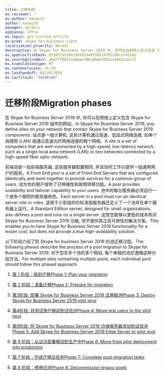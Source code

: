 ```yaml
---
title: 迁移阶段
ms.reviewer: ''
ms.author: kenwith
author: kenwith
manager: serdars
audience: ITPro
ms.topic: get-started-article
ms.prod: skype-for-business-itpro
localization_priority: Normal
description: 在 Skype for Business Server 2019 中, 你可以在网络上定义包含 Skype for Business Server 2019 组件的网站。 站点是一组计算机, 这些计算机通过高速、低延迟网络连接, 如单个局域网 (LAN) 或通过高速光纤网络连接的两个网络。
ms.openlocfilehash: 8f50f25536e330a03440702614f81c09ce74518a
ms.sourcegitcommit: ab47ff88f51a96aaf8bc99a6303e114d41ca5c2f
ms.translationtype: MT
ms.contentlocale: zh-CN
ms.lasthandoff: 05/20/2019
ms.locfileid: "34298160"
---
```

# <a name="migration-phases"></a><span data-ttu-id="63125-104">迁移阶段</span><span class="sxs-lookup"><span data-stu-id="63125-104">Migration phases</span></span>

<span data-ttu-id="63125-105">在 Skype for Business Server 2019 中, 你可以在网络上定义包含 Skype for Business Server 2019 组件的网站。</span><span class="sxs-lookup"><span data-stu-id="63125-105">In Skype for Business Server 2019, you define sites on your network that contain Skype for Business Server 2019 components.</span></span> <span data-ttu-id="63125-106">站点是一组计算机, 这些计算机通过高速、低延迟网络连接, 如单个局域网 (LAN) 或通过高速光纤网络连接的两个网络。</span><span class="sxs-lookup"><span data-stu-id="63125-106">A site is a set of computers that are well-connected by a high-speed, low-latency network, such as a single local area network (LAN) or two networks connected by a high-speed fiber optic network.</span></span> 
  
<span data-ttu-id="63125-107">前端池是一组前端服务器, 这些服务器配置相同, 并且协同工作以提供一组通用用户的服务。</span><span class="sxs-lookup"><span data-stu-id="63125-107">A Front End pool is a set of Front End Servers that are configured identically and work together to provide services for a common group of users.</span></span> <span data-ttu-id="63125-108">池为你的用户提供了可伸缩性和故障转移功能。</span><span class="sxs-lookup"><span data-stu-id="63125-108">A pool provides scalability and failover capability to your users.</span></span> <span data-ttu-id="63125-109">池中的每台服务器必须运行一个或多个相同的服务器角色。</span><span class="sxs-lookup"><span data-stu-id="63125-109">Each server in a pool must run an identical server role or roles.</span></span> <span data-ttu-id="63125-110">适用于小型组织的标准版服务器还定义了一个池并在单个服务器上运行。</span><span class="sxs-lookup"><span data-stu-id="63125-110">A Standard Edition server, designed for small organizations, also defines a pool and runs on a single server.</span></span> <span data-ttu-id="63125-111">这使您能够以更低的成本购买 Skype for Business Server 2019 功能, 但不提供真正高可用性的解决方案。</span><span class="sxs-lookup"><span data-stu-id="63125-111">This enables you to have Skype for Business Server 2019 functionality for a lesser cost, but does not provide a true high-availability solution.</span></span> 
  
<span data-ttu-id="63125-112">以下阶段介绍了到 Skype for business Server 2019 的池迁移过程。</span><span class="sxs-lookup"><span data-stu-id="63125-112">The following phases describe the process of a pool migration to Skype for Business Server 2019.</span></span> <span data-ttu-id="63125-113">对于包含多个池的多个网站, 每个单独的池应遵循这种分段方法。</span><span class="sxs-lookup"><span data-stu-id="63125-113">For multiple sites containing multiple pools, each individual pool should follow this phased approach.</span></span>
  
1. [<span data-ttu-id="63125-114">第 1 阶段：规划迁移</span><span class="sxs-lookup"><span data-stu-id="63125-114">Phase 1: Plan your migration</span></span>](phase-1-plan-your-migration.md)
    
2. [<span data-ttu-id="63125-115">第 2 阶段：准备迁移</span><span class="sxs-lookup"><span data-stu-id="63125-115">Phase 2: Prepare for migration</span></span>](phase-2-prepare-for-migration.md)
    
3. [<span data-ttu-id="63125-116">第3阶段: 部署 Skype for Business Server 2019 试用版池</span><span class="sxs-lookup"><span data-stu-id="63125-116">Phase 3: Deploy Skype for Business Server 2019 pilot pool</span></span>](phase-3-deploy-pilot-pool.md)
    
4. [<span data-ttu-id="63125-117">第4阶段: 将测试用户移动到试验池</span><span class="sxs-lookup"><span data-stu-id="63125-117">Phase 4: Move test users to the pilot pool</span></span>](phase-4-move-test-users-to-the-pilot-pool.md)
    
5. [<span data-ttu-id="63125-118">第5阶段: 将 Skype for Business Server 2019 边缘服务器添加到试验池</span><span class="sxs-lookup"><span data-stu-id="63125-118">Phase 5: Add Skype for Business Server 2019 Edge Server to pilot pool</span></span>](phase-5-add-edge-server-to-pilot-pool.md)
    
6. [<span data-ttu-id="63125-119">第 6 阶段：从试点部署移动到生产中</span><span class="sxs-lookup"><span data-stu-id="63125-119">Phase 6: Move from pilot deployment into production</span></span>](phase-6-move-from-pilot-deployment-into-production.md)
    
7. [<span data-ttu-id="63125-120">第 7 阶段：完成迁移后任务</span><span class="sxs-lookup"><span data-stu-id="63125-120">Phase 7: Complete post-migration tasks</span></span>](phase-7-complete-post-migration-tasks.md)
    
8. [<span data-ttu-id="63125-121">第 8 阶段：停用旧池</span><span class="sxs-lookup"><span data-stu-id="63125-121">Phase 8: Decommission legacy pools</span></span>](phase-8-decommission-legacy-pools.md)
    

